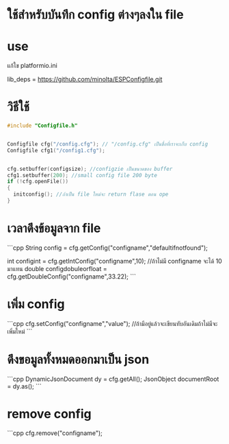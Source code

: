 <h1>ใช้สำหรับบันทึก config ต่างๆลงใน file</h1>

<h1>use</h1>
แก้ใข platformio.ini

lib_deps = https://github.com/minolta/ESPConfigfile.git

<h1>วิธีใช้</h1>

  ```cpp
#include "Configfile.h"


Configfile cfg("/config.cfg"); // "/config.cfg" เป็นชื่อที่เราจะเก็บ config
Configfile cfg1("/config1.cfg");


  cfg.setbuffer(configsize); //configzie เป็นขนาดของ buffer
  cfg1.setbuffer(200); //small config file 200 byte
  if (!cfg.openFile())
  {
    initconfig(); //ถ้าเป็น file ใหม่จะ return flase ตอน ope
  }

  
```
  <h1>เวลาดึงข้อมูลจาก file</h1>
  ```cpp
  String config =  cfg.getConfig("configname","defaultifnotfound");

  int configint = cfg.getIntConfig("configname",10); //ถ้าไม่มี configname จะได้ 10 มาแทน
  double configdobuleorfloat = cfg.getDoubleConfig("configname",33.22);  ```

  <h1>เพิ่ม config</h1>
 ```cpp
  cfg.setConfig("configname","value"); //ถ้ามีอยู่แล้วจะเขียนทับอันเดิมถ้าไม่มีจะเพิ่มใหม่
```

  <h1>ดึงขอมูลทั้งหมดออกมาเป็น json</h1>
 ```cpp
  DynamicJsonDocument dy = cfg.getAll();
  JsonObject documentRoot = dy.as<JsonObject>();
```
<h1>remove config</h1>
 ```cpp
cfg.remove("configname");

```
  

  
